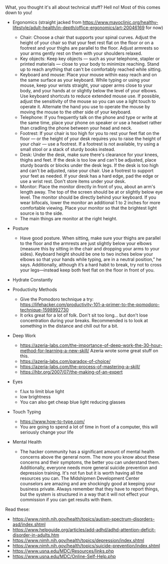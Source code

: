 What, you thought it's all about technical stuff? Hell no! Most of this comes down to you!

* Ergonomics (straight jacked from https://www.mayoclinic.org/healthy-lifestyle/adult-health/in-depth/office-ergonomics/art-20046169 for now)
   * Chair: Choose a chair that supports your spinal curves. Adjust the height of your chair so that your feet rest flat on the floor or on a footrest and your thighs are parallel to the floor. Adjust armrests so your arms gently rest on them with your shoulders relaxed.
   * Key objects: Keep key objects — such as your telephone, stapler or printed materials — close to your body to minimize reaching. Stand up to reach anything that can't be comfortably reached while sitting.
   * Keyboard and mouse: Place your mouse within easy reach and on the same surface as your keyboard. While typing or using your mouse, keep your wrists straight, your upper arms close to your body, and your hands at or slightly below the level of your elbows. Use keyboard shortcuts to reduce extended mouse use. If possible, adjust the sensitivity of the mouse so you can use a light touch to operate it. Alternate the hand you use to operate the mouse by moving the mouse to the other side of your keyboard.
   * Telephone: If you frequently talk on the phone and type or write at the same time, place your phone on speaker or use a headset rather than cradling the phone between your head and neck.
   * Footrest: If your chair is too high for you to rest your feet flat on the floor — or the height of your desk requires you to raise the height of your chair — use a footrest. If a footrest is not available, try using a small stool or a stack of sturdy books instead.
   * Desk: Under the desk, make sure there's clearance for your knees, thighs and feet. If the desk is too low and can't be adjusted, place sturdy boards or blocks under the desk legs. If the desk is too high and can't be adjusted, raise your chair. Use a footrest to support your feet as needed. If your desk has a hard edge, pad the edge or use a wrist rest. Don't store items under your desk.
   * Monitor: Place the monitor directly in front of you, about an arm's length away. The top of the screen should be at or slightly below eye level. The monitor should be directly behind your keyboard. If you wear bifocals, lower the monitor an additional 1 to 2 inches for more comfortable viewing. Place your monitor so that the brightest light source is to the side.
   * The main things are monitor at the right height.
   
* Posture 
   * Have good posture. When sitting, make sure your thighs are parallel to the floor and the armrests are just slightly below your elbows (measure this by sitting in the chair and dropping your arms to your sides). Keyboard height should be one to two inches below your elbows so that your hands while typing, are in a neutral position,” he says. Additionally, although it’s a hard habit to break, try not to cross your legs—instead keep both feet flat on the floor in front of you.
   
* Hydrate Constantly

* Productivity Methods
   * Give the Pomodoro technique a try: https://lifehacker.com/productivity-101-a-primer-to-the-pomodoro-technique-1598992730
   * It orks great for a lot of folk. Don't sit too long... but don't lose concentration during your breaks. Recommended is to look at something in the distance and chill out for a bit.
   
* Deep Work
   * https://azeria-labs.com/the-importance-of-deep-work-the-30-hour-method-for-learning-a-new-skill/ Azeria wrote some great stuff on this. 
   * https://azeria-labs.com/paradox-of-choice/
   * https://azeria-labs.com/the-process-of-mastering-a-skill/
   * https://hbr.org/2007/07/the-making-of-an-expert
   
* Eyes
   * f.lux to limit blue light
   * low brightness
   * You can also get cheap blue light reducing glasses
   
* Touch Typing
   * https://www.how-to-type.com/
   * You are going to spend a lot of time in front of a computer, this will seriously change your life
   
* Mental Health
   * The hacker community has a significant amount of mental health concerns above the general norm. The more you know about these concerns and their symptoms, the better you can understand them. Additionally, everyone needs more general suicide prevention and depression training. It's not fun but it is worth having all the resources you can. The Midshipmen Development Center counselors are amazing and are shockingly good at keeping your business private. Always remember that they have to report things, but the system is structured in a way that it will not effect your commission if you can get results with them. 
   
Read these: 
* https://www.nimh.nih.gov/health/topics/autism-spectrum-disorders-asd/index.shtml
* https://www.helpguide.org/articles/add-adhd/adhd-attention-deficit-disorder-in-adults.htm
* https://www.nimh.nih.gov/health/topics/depression/index.shtml
* https://www.nimh.nih.gov/health/topics/suicide-prevention/index.shtml
* https://www.usna.edu/MDC/Resources/links.php
* https://www.usna.edu/MDC/Online-Self-Help.php
  
